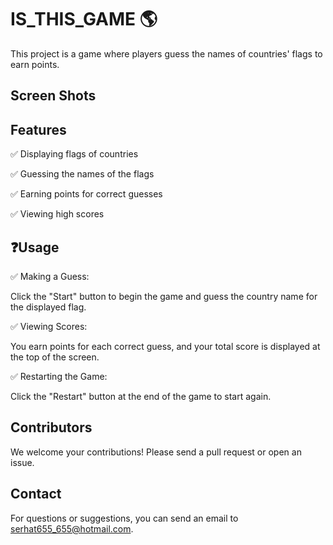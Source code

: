 # IS_THIS_GAME 🌎

This project is a game where players guess the names of countries' flags to earn points.

## Screen Shots

## Features

✅ Displaying flags of countries

✅ Guessing the names of the flags

✅ Earning points for correct guesses

✅ Viewing high scores

## ❓Usage

✅ Making a Guess:

Click the "Start" button to begin the game and guess the country name for the displayed flag.

✅ Viewing Scores:

You earn points for each correct guess, and your total score is displayed at the top of the screen.

✅ Restarting the Game:

Click the "Restart" button at the end of the game to start again.

## Contributors

We welcome your contributions! Please send a pull request or open an issue.

## Contact

For questions or suggestions, you can send an email to serhat655_655@hotmail.com.
